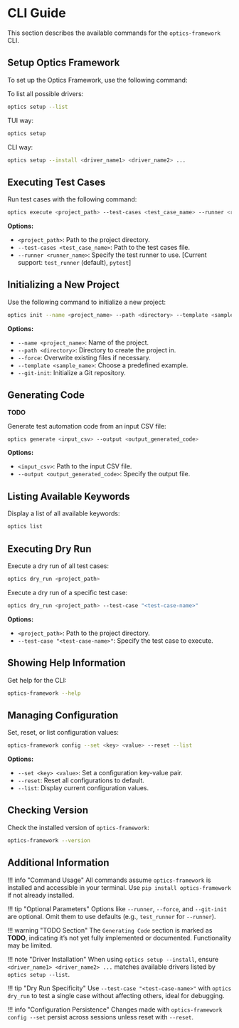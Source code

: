 # CLI Guide

This section describes the available commands for the `optics-framework` CLI.

## Setup Optics Framework

To set up the Optics Framework, use the following command:

To list all possible drivers:

```bash
optics setup --list
```

TUI way:

```bash
optics setup
```

CLI way:

```bash
optics setup --install <driver_name1> <driver_name2> ...
```

## Executing Test Cases

Run test cases with the following command:

```bash
optics execute <project_path> --test-cases <test_case_name> --runner <runner_name>
```

**Options:**

- `<project_path>`: Path to the project directory.
- `--test-cases <test_case_name>`: Path to the test cases file.
- `--runner <runner_name>`: Specify the test runner to use. [Current support: `test_runner` (default), `pytest`]

## Initializing a New Project

Use the following command to initialize a new project:

```bash
optics init --name <project_name> --path <directory> --template <sample_name> --git-init
```

**Options:**

- `--name <project_name>`: Name of the project.
- `--path <directory>`: Directory to create the project in.
- `--force`: Overwrite existing files if necessary.
- `--template <sample_name>`: Choose a predefined example.
- `--git-init`: Initialize a Git repository.

## Generating Code

**TODO**

Generate test automation code from an input CSV file:

```bash
optics generate <input_csv> --output <output_generated_code>
```

**Options:**

- `<input_csv>`: Path to the input CSV file.
- `--output <output_generated_code>`: Specify the output file.

## Listing Available Keywords

Display a list of all available keywords:

```bash
optics list
```

## Executing Dry Run

Execute a dry run of all test cases:

```bash
optics dry_run <project_path>
```

Execute a dry run of a specific test case:

```bash
optics dry_run <project_path> --test-case "<test-case-name>"
```

**Options:**

- `<project_path>`: Path to the project directory.
- `--test-case "<test-case-name>"`: Specify the test case to execute.

## Showing Help Information

Get help for the CLI:

```bash
optics-framework --help
```

## Managing Configuration

Set, reset, or list configuration values:

```bash
optics-framework config --set <key> <value> --reset --list
```

**Options:**

- `--set <key> <value>`: Set a configuration key-value pair.
- `--reset`: Reset all configurations to default.
- `--list`: Display current configuration values.

## Checking Version

Check the installed version of `optics-framework`:

```bash
optics-framework --version
```

## Additional Information

!!! info "Command Usage"
    All commands assume `optics-framework` is installed and accessible in your terminal. Use `pip install optics-framework` if not already installed.

!!! tip "Optional Parameters"
    Options like `--runner`, `--force`, and `--git-init` are optional. Omit them to use defaults (e.g., `test_runner` for `--runner`).

!!! warning "TODO Section"
    The `Generating Code` section is marked as **TODO**, indicating it’s not yet fully implemented or documented. Functionality may be limited.

!!! note "Driver Installation"
    When using `optics setup --install`, ensure `<driver_name1> <driver_name2> ...` matches available drivers listed by `optics setup --list`.

!!! tip "Dry Run Specificity"
    Use `--test-case "<test-case-name>"` with `optics dry_run` to test a single case without affecting others, ideal for debugging.

!!! info "Configuration Persistence"
    Changes made with `optics-framework config --set` persist across sessions unless reset with `--reset`.
